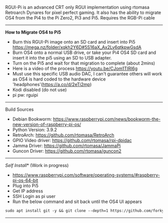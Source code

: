 RGUI-Pi is an advanced CRT only RGUI implementation using rtomasa Retroarch Dynares for pixel perfect gaming. It also has the ability to migrate OS4 from the Pi4 to the Pi Zero2, Pi3 and Pi5. Requires the RGB-Pi cable

------------------------
**How to Migrate OS4 to Pi5**
- Burn this RGUI-Pi image onto an SD card and insert into Pi5 https://mega.nz/folder/xqkh2Y6D#5S16aX_Ax2Lv6qtkpwGsdA
- Burn OS4 onto a normal USB drive, or take your Pi4 OS4 SD card and insert it into the pi5 using an SD to USB adapter.
- Turn on the Pi5 and wait for that migration to complete (about 2mins)
- Here is a video of the process https://youtu.be/CJom1TIRI6g
- Must use this specific USB audio DAC, I can't guarantee others will work as OS4 is hard coded to the hardware device 'headphones'(https://a.co/d/2eTi2mp) 
- Kodi disabled (do not use)
- pi pw: rguipi

------------------------
Build Sources
- Debian Bookworm: https://www.raspberrypi.com/news/bookworm-the-new-version-of-raspberry-pi-os/
- Python Version: 3.9.2
- RetroArch: https://github.com/rtomasa/RetroArch
- GPIO Video driver: https://github.com/rtomasa/rpi-dpidac
- Jamma Driver: https://github.com/rtomasa/JammaPi
- Guncon Driver: https://github.com/rtomasa/guncon2
------------------------


*Self Install** (Work in progress)
   - https://www.raspberrypi.com/software/operating-systems/#raspberry-pi-os-64-bit
   - Plug into Pi5
   - Get IP address
   - SSH Login as pi user
   - Run the below command and sit back until the OS4 UI appears
   ```markdown
   sudo apt install git -y && git clone --depth=1 https://github.com/forkymcforkface/RGBPi-Bookworm.git && cd RGBPi-Bookworm && chmod +x Install-OS4.sh && ./Install-RGUI.sh
   ```
--------------------
 


